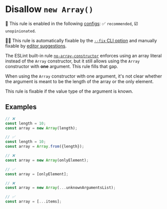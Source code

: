 # Disallow `new Array()`

💼 This rule is enabled in the following [configs](https://github.com/sindresorhus/eslint-plugin-unicorn#recommended-config): ✅ `recommended`, ☑️ `unopinionated`.

🔧💡 This rule is automatically fixable by the [`--fix` CLI option](https://eslint.org/docs/latest/user-guide/command-line-interface#--fix) and manually fixable by [editor suggestions](https://eslint.org/docs/latest/use/core-concepts#rule-suggestions).

<!-- end auto-generated rule header -->
<!-- Do not manually modify this header. Run: `npm run fix:eslint-docs` -->

The ESLint built-in rule [`no-array-constructor`](https://eslint.org/docs/rules/no-array-constructor) enforces using an array literal instead of the `Array` constructor, but it still allows using the `Array` constructor with **one** argument. This rule fills that gap.

When using the `Array` constructor with one argument, it's not clear whether the argument is meant to be the length of the array or the only element.

This rule is fixable if the value type of the argument is known.

## Examples

```js
// ❌
const length = 10;
const array = new Array(length);

// ✅
const length = 10;
const array = Array.from({length});
```

```js
// ❌
const array = new Array(onlyElement);

// ✅
const array = [onlyElement];
```

```js
// ❌
const array = new Array(...unknownArgumentsList);
```

```js
// ✅
const array = [...items];
```

